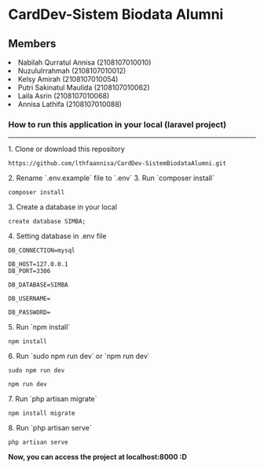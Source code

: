 # CardDev-Sistem Biodata Alumni

## Members

<li>Nabilah Qurratul Annisa (2108107010010)</li>
<li>Nuzululrrahmah (2108107010012)</li>
<li>Kelsy Amirah (2108107010054)</li>
<li>Putri Sakinatul Maulida (2108107010062)</li>
<li>Laila Asrin (2108107010068)</li>
<li>Annisa Lathifa (2108107010088)</li>

 ### How to run this application in your local (laravel project)
<hr>
1. Clone or download this repository
<pre><code>https://github.com/lthfaannisa/CardDev-SistemBiodataAlumni.git</code></pre>
2. Rename `.env.example` file to `.env`
3. Run `composer install`
<pre><code>composer install</code></pre>
3. Create a database in your local
<pre><code>create database SIMBA;</code></pre>
4. Setting database in .env file
<pre><code>DB_CONNECTION=mysql<br>
DB_HOST=127.0.0.1<br>DB_PORT=3306<br>
DB_DATABASE=SIMBA<br>
DB_USERNAME=<your_username><br>
DB_PASSWORD=<your_password></code></pre>
5. Run `npm install`
<pre><code>npm install</code></pre>
6. Run `sudo npm run dev` or `npm run dev`
<pre><code>sudo npm run dev</code></pre>
<pre><code>npm run dev</code></pre>
7. Run `php artisan migrate`
<pre><code>npm install migrate</code></pre>
8. Run `php artisan serve`
<pre><code>php artisan serve</code></pre>

<b>Now, you can access the project at localhost:8000 :D<b>
